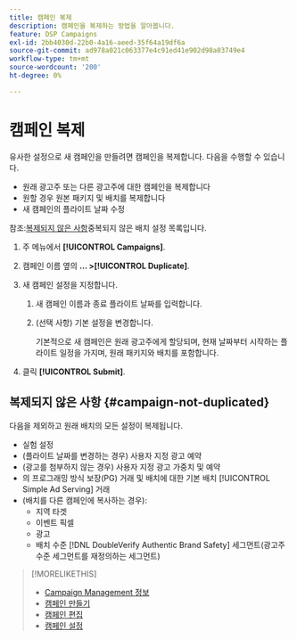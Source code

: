 ```yaml
---
title: 캠페인 복제
description: 캠페인을 복제하는 방법을 알아봅니다.
feature: DSP Campaigns
exl-id: 2bb4030d-22b0-4a16-aeed-35f64a19df6a
source-git-commit: ad978a021c063377e4c91ed41e902d98a03749e4
workflow-type: tm+mt
source-wordcount: '200'
ht-degree: 0%

---
```


# 캠페인 복제

<!-- Some placements don't have this option. Clarify which placement types aren't eligible -- is it PG placements, or all placements using private inventory? And anything else? -->

유사한 설정으로 새 캠페인을 만들려면 캠페인을 복제합니다. 다음을 수행할 수 있습니다.

* 원래 광고주 또는 다른 광고주에 대한 캠페인을 복제합니다
* 원할 경우 원본 패키지 및 배치를 복제합니다
* 새 캠페인의 플라이트 날짜 수정

참조:[복제되지 않은 사항](#campaign-not-duplicated)중복되지 않은 배치 설정 목록입니다.

1. 주 메뉴에서 **[!UICONTROL Campaigns]**.

1. 캠페인 이름 옆의 **... >[!UICONTROL Duplicate]**.

1. 새 캠페인 설정을 지정합니다.

   1. 새 캠페인 이름과 종료 플라이트 날짜를 입력합니다.

   1. (선택 사항) 기본 설정을 변경합니다.

      기본적으로 새 캠페인은 원래 광고주에게 할당되며, 현재 날짜부터 시작하는 플라이트 일정을 가지며, 원래 패키지와 배치를 포함합니다.

1. 클릭 **[!UICONTROL Submit]**.

## 복제되지 않은 사항 {#campaign-not-duplicated}

다음을 제외하고 원래 배치의 모든 설정이 복제됩니다.

* 실험 설정
* (플라이트 날짜를 변경하는 경우) 사용자 지정 광고 예약
* (광고를 첨부하지 않는 경우) 사용자 지정 광고 가중치 및 예약
* 의 프로그래밍 방식 보장(PG) 거래 및 배치에 대한 기본 배치 [!UICONTROL Simple Ad Serving] 거래
* (배치를 다른 캠페인에 복사하는 경우):
   * 지역 타겟
   * 이벤트 픽셀
   * 광고
   * 배치 수준 [!DNL DoubleVerify Authentic Brand Safety] 세그먼트(광고주 수준 세그먼트를 재정의하는 세그먼트)

>[!MORELIKETHIS]
>
>* [Campaign Management 정보](campaign-about.md)
>* [캠페인 만들기](campaign-create.md)
>* [캠페인 편집](campaign-edit.md)
>* [캠페인 설정](campaign-settings.md)

